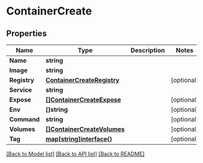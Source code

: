# ContainerCreate

## Properties

Name | Type | Description | Notes
------------ | ------------- | ------------- | -------------
**Name** | **string** |  | 
**Image** | **string** |  | 
**Registry** | [**ContainerCreateRegistry**](container_create_registry.md) |  | [optional] 
**Service** | **string** |  | 
**Expose** | [**[]ContainerCreateExpose**](container_create_expose.md) |  | [optional] 
**Env** | **[]string** |  | [optional] 
**Command** | **string** |  | [optional] 
**Volumes** | [**[]ContainerCreateVolumes**](container_create_volumes.md) |  | [optional] 
**Tag** | [**map[string]interface{}**](.md) |  | [optional] 

[[Back to Model list]](../README.md#documentation-for-models) [[Back to API list]](../README.md#documentation-for-api-endpoints) [[Back to README]](../README.md)


